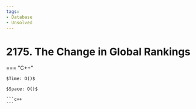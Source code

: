 ```yaml
---
tags:
- Database
- Unsolved
---
```



# 2175. The Change in Global Rankings

=== "C++"

    $Time: O()$

    $Space: O()$

    ```c++
    ```